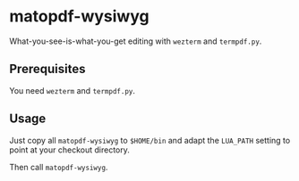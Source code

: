 # matopdf-wysiwyg

What-you-see-is-what-you-get editing with `wezterm` and `termpdf.py`.
## Prerequisites

You need `wezterm` and `termpdf.py`.

## Usage

Just copy all `matopdf-wysiwyg` to `$HOME/bin` and adapt the `LUA_PATH` setting
to point at your checkout directory. 

Then call `matopdf-wysiwyg`.